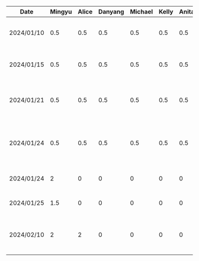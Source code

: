 | Date       | Mingyu | Alice | Danyang | Michael | Kelly | Anita | Task                                              |
|------------|--------|-------|---------|---------|-------|-------|---------------------------------------------------|
| 2024/01/10 | 0.5    | 0.5   |0.5|0.5|0.5|0.5| Team formation and idea brainstorm                |
| 2024/01/15 | 0.5    | 0.5   |0.5|0.5|0.5|0.5| Create git repo and markdown files                |
| 2024/01/21 | 0.5    | 0.5   |0.5|0.5|0.5|0.5| Brainstorm project ideas and related features     |
| 2024/01/24 | 0.5    | 0.5   |0.5|0.5|0.5|0.5| Finalize features and split work for the proposal |
| 2024/01/24 | 2      | 0     |0|0|0|0| Draw draft UI on Figma                            |
| 2024/01/25 | 1.5    | 0     |0|0|0|0| Complete UI for first stage                       |
| 2024/02/10 | 2      | 2     |0|0|0|0| Draw db schema and setup realm in project         |